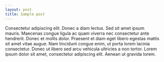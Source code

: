 ```yaml
---
layout: post
title: Sample post
---
```


Consectetur adipiscing elit. Donec a diam lectus. Sed sit amet ipsum mauris. Maecenas congue ligula ac quam viverra nec consectetur ante hendrerit. Donec et mollis dolor. Praesent et diam eget libero egestas mattis sit amet vitae augue. Nam tincidunt congue enim, ut porta lorem lacinia consectetur. Donec ut libero sed arcu vehicula ultricies a non tortor. Lorem ipsum dolor sit amet, consectetur adipiscing elit. Aenean ut gravida lorem.


<script src="https://gist.github.com/antonkazakov/5c05e60080969786e23a76acdbfe144e.js"></script>

<script src="https://gist.github.com/antonkazakov/1cffe8de39b8753bf84dab71999cc44f.js"></script>
